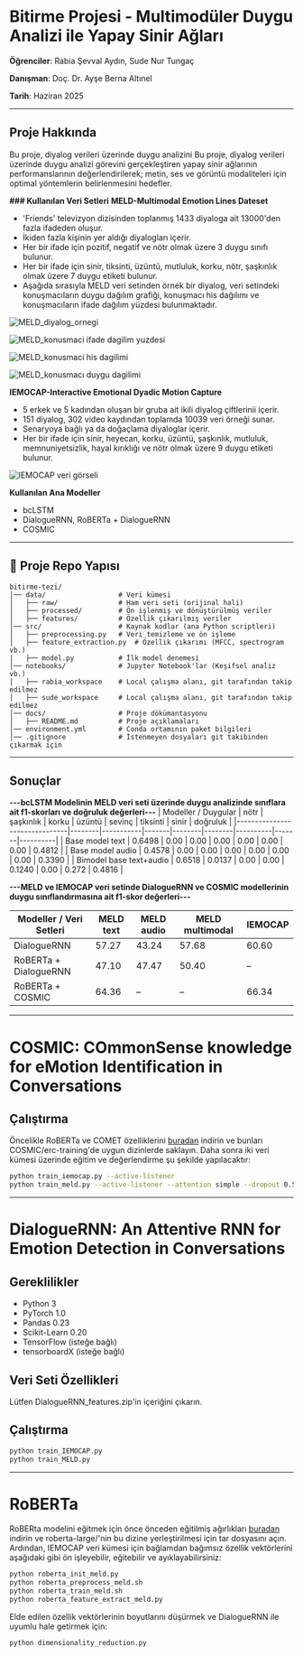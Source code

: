 # Bitirme Projesi - Multimodüler Duygu Analizi ile Yapay Sinir Ağları
**Öğrenciler**: Rabia Şevval Aydın, Sude Nur Tungaç

**Danışman**: Doç. Dr. Ayşe Berna Altınel

**Tarih**: Haziran 2025

---

## Proje Hakkında
Bu proje, diyalog verileri üzerinde duygu analizini
Bu proje, diyalog verileri üzerinde duygu analizi görevini gerçekleştiren yapay sinir ağlarının performanslarının değerlendirilerek; metin, ses ve görüntü modaliteleri için optimal yöntemlerin belirlenmesini hedefler. 

**### Kullanılan Veri Setleri**
**MELD-Multimodal Emotion Lines Dateset**
- 'Friends' televizyon dizisinden toplanmış 1433 diyaloga ait 13000'den fazla ifadeden oluşur.
- İkiden fazla kişinin yer aldığı diyalogları içerir.
- Her bir ifade için pozitif, negatif ve nötr olmak üzere 3 duygu sınıfı bulunur.
- Her bir ifade için sinir, tiksinti, üzüntü, mutluluk, korku, nötr, şaşkınlık olmak üzere 7 duygu etiketi bulunur.
- Aşağıda sırasıyla MELD veri setinden örnek bir diyalog, veri setindeki konuşmacıların duygu dağılım grafiği, konuşmacı his dağılımı ve konuşmacıların ifade dağılım yüzdesi bulunmaktadır.

![MELD_diyalog_ornegi](meld_diyalog_örnegi.png)

![MELD_konusmaci ifade dagilim yuzdesi](meld_konusmaci_ifade_dagilim_yuzdesi.png)

![MELD_konusmaci his dagilimi](meld_konusmaci_his_dagilimi.png)

![MELD_konusmacı duygu dagilimi](meld_konusmaci_duygu_dagilimi.png)



**IEMOCAP-Interactive Emotional Dyadic Motion Capture**
- 5 erkek ve 5 kadından oluşan bir gruba ait ikili diyalog çiftlerinii içerir.
- 151 diyalog, 302 video kaydından toplamda 10039 veri örneği sunar.
- Senaryoya bağlı ya da doğaçlama diyaloglar içerir.
- Her bir ifade için sinir, heyecan, korku, üzüntü, şaşkınlık, mutluluk, memnuniyetsizlik, hayal kırıklığı ve nötr olmak üzere 9 duygu etiketi bulunur.

![IEMOCAP veri görseli](iemocap_duygu_dagilimi.png)


**Kullanılan Ana Modeller**
- bcLSTM
- DialogueRNN, RoBERTa + DialogueRNN
- COSMIC
---
## 📂 Proje Repo Yapısı
```
bitirme-tezi/
│── data/                  # Veri kümesi
│   ├── raw/               # Ham veri seti (orijinal hali)
│   ├── processed/         # Ön işlenmiş ve dönüştürülmüş veriler
│   ├── features/          # Özellik çıkarılmış veriler
│── src/                   # Kaynak kodlar (ana Python scriptleri)
│   ├── preprocessing.py   # Veri temizleme ve ön işleme
│   ├── feature_extraction.py  # Özellik çıkarımı (MFCC, spectrogram vb.)
|   ├── model.py           # İlk model denemesi
│── notebooks/             # Jupyter Notebook'lar (Keşifsel analiz vb.)
│   ├── rabia_workspace    # Local çalışma alanı, git tarafından takip edilmez
│   ├── sude_workspace     # Local çalışma alanı, git tarafından takip edilmez
│── docs/                  # Proje dökümantasyonu
│   ├── README.md          # Proje açıklamaları
│── environment.yml        # Conda ortamının paket bilgileri
│── .gitignore             # İstenmeyen dosyaları git takibinden çıkarmak için
```
---
## Sonuçlar
**---bcLSTM Modelinin MELD veri seti üzerinde duygu analizinde sınıflara ait f1-skorları ve doğruluk değerleri---**
| Modeller / Duygular           | nötr   | şaşkınlık | korku | üzüntü | sevinç | tiksinti | sinir | doğruluk |
|-------------------------------|--------|-----------|-------|--------|--------|----------|-------|----------|
| Base model text               | 0.6498 | 0.00      | 0.00  | 0.00   | 0.00   | 0.00     | 0.00  | 0.4812   |
| Base model audio              | 0.4578 | 0.00      | 0.00  | 0.00   | 0.00   | 0.00     | 0.00  | 0.3390   |
| Bimodel base text+audio       | 0.6518 | 0.0137    | 0.00  | 0.00   | 0.1240 | 0.00     | 0.272 | 0.4816   |


**---MELD ve IEMOCAP veri setinde DialogueRNN ve COSMIC modellerinin duygu sınıflandırmasına ait f1-skor değerleri---**

| Modeller / Veri Setleri      | MELD text | MELD audio | MELD multimodal | IEMOCAP |
|-------------------------------|-----------|------------|-----------------|---------|
| DialogueRNN                   | 57.27     | 43.24      | 57.68           | 60.60   |
| RoBERTa + DialogueRNN         | 47.10     | 47.47      | 50.40           | –       |
| RoBERTa + COSMIC              | 64.36     | –          | –               | 66.34   |

---
# COSMIC: COmmonSense knowledge for eMotion Identification in Conversations

## Çalıştırma
Öncelikle RoBERTa ve COMET özelliklerini [buradan](https://drive.google.com/file/d/1TQYQYCoPtdXN2rQ1mR2jisjUztmOzfZr/view) indirin ve bunları COSMIC/erc-training'de uygun dizinlerde saklayın. Daha sonra iki veri kümesi üzerinde eğitim ve değerlendirme şu şekilde yapılacaktır:
```bash
python train_iemocap.py --active-listener
python train_meld.py --active-listener --attention simple --dropout 0.5 --rec_dropout 0.3 --lr 0.0001 --mode1 2 --classify emotion --mu 0 --l2 0.00003 --epochs 60
```
---
# DialogueRNN: An Attentive RNN for Emotion Detection in Conversations

## Gereklilikler
- Python 3
- PyTorch 1.0
- Pandas 0.23
- Scikit-Learn 0.20
- TensorFlow (isteğe bağlı)
- tensorboardX (isteğe bağlı)

## Veri Seti Özellikleri
Lütfen DialogueRNN_features.zip'in içeriğini çıkarın.

## Çalıştırma
```bash
python train_IEMOCAP.py 
python train_MELD.py
```
---
# RoBERTa
RoBERta modelini eğitmek için önce önceden eğitilmiş ağırlıkları [buradan](https://drive.google.com/file/d/1TQYQYCoPtdXN2rQ1mR2jisjUztmOzfZr/view) indirin ve roberta-large/'nin bu dizine yerleştirilmesi için tar dosyasını açın. Ardından, IEMOCAP veri kümesi için bağlamdan bağımsız özellik vektörlerini aşağıdaki gibi ön işleyebilir, eğitebilir ve ayıklayabilirsiniz:

```bash
python roberta_init_meld.py
python roberta_preprocess_meld.sh
python roberta_train_meld.sh
python roberta_feature_extract_meld.py
```

Elde edilen özellik vektörlerinin boyutlarını düşürmek ve DialogueRNN ile uyumlu hale getirmek için:
```bash
python dimensionality_reduction.py
```

